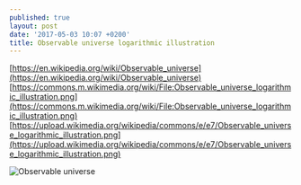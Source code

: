 ```yaml
---
published: true
layout: post
date: '2017-05-03 10:07 +0200'
title: Observable universe logarithmic illustration
---
```

[https://en.wikipedia.org/wiki/Observable_universe](https://en.wikipedia.org/wiki/Observable_universe)  
[https://commons.m.wikimedia.org/wiki/File:Observable_universe_logarithmic_illustration.png](https://commons.m.wikimedia.org/wiki/File:Observable_universe_logarithmic_illustration.png)  
[https://upload.wikimedia.org/wikipedia/commons/e/e7/Observable_universe_logarithmic_illustration.png](https://upload.wikimedia.org/wikipedia/commons/e/e7/Observable_universe_logarithmic_illustration.png)

![Observable universe](https://upload.wikimedia.org/wikipedia/commons/thumb/e/e7/Observable_universe_logarithmic_illustration.png/600px-Observable_universe_logarithmic_illustration.png)
